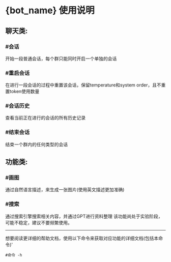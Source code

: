 # {bot_name} 使用说明

## 聊天类:

### #会话

开始一段普通会话，每个群只能同时开启一个单独的会话

### #重启会话

在进行一段会话的过程中重置该会话，保留temperature和system order，且不重置token使用数量

### #会话历史

查看当前正在进行的会话的所有历史记录

### #结束会话

结束一个群内的任何类型的会话

## 功能类:

### #画图
通过自然语言描述，来生成一张图片(使用英文描述更加准确)

### #搜索
通过搜索引擎搜索相关内容，并通过GPT进行资料整理
该功能尚处于实验阶段，可能不稳定，建议不要频繁使用。

---
想要阅读更详细的帮助文档，使用以下命令来获取对应功能的详细文档(包括本命令)'
```shell
#命令 -h
```
